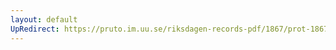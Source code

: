 ```yaml
---
layout: default
UpRedirect: https://pruto.im.uu.se/riksdagen-records-pdf/1867/prot-1867--ak--430/prot-1867--ak--430_006.pdf
---
```

